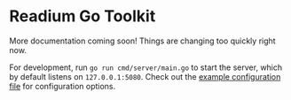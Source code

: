 # Readium Go Toolkit

More documentation coming soon! Things are changing too quickly right now.

For development, run `go run cmd/server/main.go` to start the server, which by default listens on `127.0.0.1:5080`. Check out the [example configuration file](https://github.com/readium/go-toolkit/blob/master/cmd/server/configs/config.local.toml.example) for configuration options.